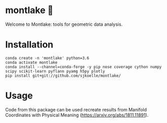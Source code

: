 # montlake 🛶
Welcome to Montlake: tools for geometric data analysis.

# Installation

```
conda create -n 'montlake' python=3.6
conda activate montlake
conda install --channel=conda-forge -y pip nose coverage cython numpy scipy scikit-learn pyflann pyamg h5py plotly
pip install git+git://github.com/sjkoelle/montlake/
```

# Usage

Code from this package can be used recreate results from Manifold Coordinates with Physical Meaning (https://arxiv.org/abs/1811.11891).
